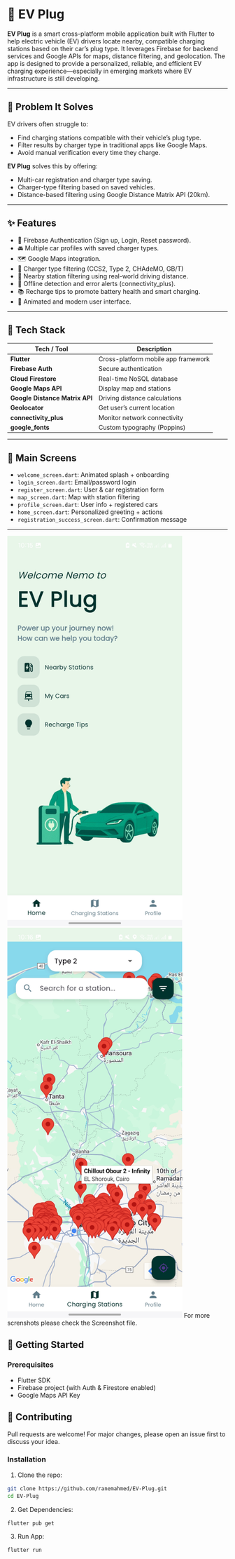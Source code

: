 # 🔌 EV Plug

**EV Plug** is a smart cross-platform mobile application built with Flutter to help electric vehicle (EV) drivers locate nearby, compatible charging stations based on their car’s plug type. It leverages Firebase for backend services and Google APIs for maps, distance filtering, and geolocation. The app is designed to provide a personalized, reliable, and efficient EV charging experience—especially in emerging markets where EV infrastructure is still developing.

---

## 🚗 Problem It Solves

EV drivers often struggle to:
- Find charging stations compatible with their vehicle’s plug type.
- Filter results by charger type in traditional apps like Google Maps.
- Avoid manual verification every time they charge.

**EV Plug** solves this by offering:
- Multi-car registration and charger type saving.
- Charger-type filtering based on saved vehicles.
- Distance-based filtering using Google Distance Matrix API (20km).

---

## ✨ Features

- 🔐 Firebase Authentication (Sign up, Login, Reset password).
- 🚘 Multiple car profiles with saved charger types.
- 🗺️ Google Maps integration.
- 🔌 Charger type filtering (CCS2, Type 2, CHAdeMO, GB/T)
- 📍 Nearby station filtering using real-world driving distance.
- 📶 Offline detection and error alerts (connectivity_plus).
- 📚 Recharge tips to promote battery health and smart charging.
- 🎨 Animated and modern user interface.

---

## 🧰 Tech Stack

| Tech / Tool            | Description                                      |
|------------------------|--------------------------------------------------|
| **Flutter**            | Cross-platform mobile app framework              |
| **Firebase Auth**      | Secure authentication                           |
| **Cloud Firestore**    | Real-time NoSQL database                         |
| **Google Maps API**    | Display map and stations                        |
| **Google Distance Matrix API** | Driving distance calculations         |
| **Geolocator**         | Get user’s current location                      |
| **connectivity_plus**  | Monitor network connectivity                     |
| **google_fonts**       | Custom typography (Poppins)                      |

---

## 📁 Main Screens

- `welcome_screen.dart`: Animated splash + onboarding
- `login_screen.dart`: Email/password login
- `register_screen.dart`: User & car registration form
- `map_screen.dart`: Map with station filtering
- `profile_screen.dart`: User info + registered cars
- `home_screen.dart`: Personalized greeting + actions
- `registration_success_screen.dart`: Confirmation message

---

<img src="Screenshots/Home.jpg" alt="Home Screen" width="400"/>
<img src="Screenshots/Map.jpg" alt="Map" width="400"/>
For more screnshots please check the Screenshot file.

## 🚀 Getting Started

### Prerequisites

- Flutter SDK
- Firebase project (with Auth & Firestore enabled)
- Google Maps API Key

## 🤝 Contributing
Pull requests are welcome! For major changes, please open an issue first to discuss your idea.

### Installation

1. Clone the repo:

```bash
git clone https://github.com/ranemahmed/EV-Plug.git
cd EV-Plug
``` 

2. Get Dependencies:

```bash
flutter pub get
``` 

3. Run App:

```bash
flutter run
``` 

